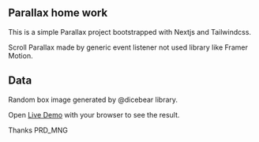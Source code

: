 ## Parallax home work

This is a simple Parallax project bootstrapped with Nextjs and Tailwindcss.

Scroll Parallax made by generic event listener not used library like Framer Motion.

## Data
Random box image generated by @dicebear library.

Open [Live Demo](https://main.dx0bj5m3k4w7m.amplifyapp.com/) with your browser to see the result.

Thanks PRD_MNG
